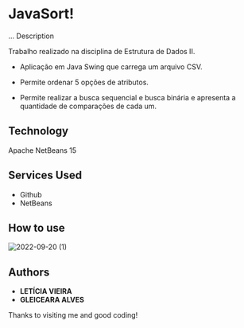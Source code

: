 # JavaSort!
... Description

Trabalho realizado na disciplina de Estrutura de Dados II.

* Aplicação em Java Swing que carrega um arquivo CSV.

* Permite ordenar 5 opções de atributos.

* Permite realizar a busca sequencial e busca binária e apresenta a quantidade
de comparações de cada um.

 
## Technology 
 
Apache NetBeans 15
 

## Services Used
 
* Github
* NetBeans

## How to use
 
![2022-09-20 (1)](https://user-images.githubusercontent.com/91754673/191333650-2a1b9eaf-9cfd-4518-8ffd-54a45437b161.png)

## Authors
 
* **LETÍCIA VIEIRA**
* **GLEICEARA ALVES**
 
 
Thanks to visiting me and good coding!



